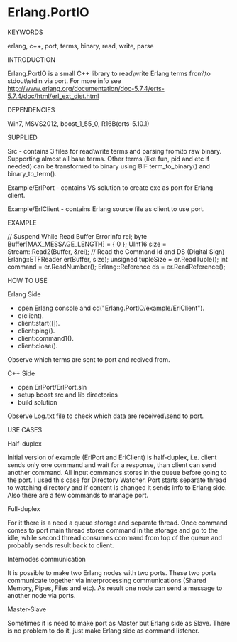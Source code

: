 Erlang.PortIO
=============

 
KEYWORDS

erlang, c++, port, terms, binary, read, write, parse


INTRODUCTION

Erlang.PortIO is a small C++ library to read\write Erlang terms from\to stdout\stdin via port.
For more info see http://www.erlang.org/documentation/doc-5.7.4/erts-5.7.4/doc/html/erl_ext_dist.html


DEPENDENCIES

Win7, MSVS2012, boost_1_55_0, R16B(erts-5.10.1)


SUPPLIED

Src - contains 3 files for read\write terms and parsing from\to raw binary. Supporting almost all base terms.
		Other terms (like fun, pid and etc if needed) can be transformed to binary using BIF term_to_binary() 
		and	binary_to_term().
		
Example/ErlPort - contains VS solution to create exe as port for Erlang client.

Example/ErlClient - contains Erlang source file as client to use port.


EXAMPLE

// Suspend While Read Buffer
ErrorInfo rei;
byte Buffer[MAX_MESSAGE_LENGTH] = { 0 };
UInt16 size = Stream::Read2(Buffer, &rei); 
// Read the Command Id and DS (Digital Sign)
Erlang::ETFReader er(Buffer, size);
unsigned tupleSize = er.ReadTuple();
int command = er.ReadNumber<int>();
Erlang::Reference ds = er.ReadReference();


HOW TO USE

Erlang Side
- open Erlang console and cd("Erlang.PortIO/example/ErlClient").
- c(client).
- client:start([]).
- client:ping().
- client:command1().
- client:close().

Observe which terms are sent to port and recived from.

C++ Side
- open ErlPort/ErlPort.sln
- setup boost src and lib directories
- build solution

Observe Log.txt file to check which data are received\send to port.


USE CASES

Half-duplex

Initial version of example (ErlPort and ErlClient) is half-duplex, i.e. client sends only one command and 
wait for a response, than client can send another command. All input commands stores in the queue before
going to the port.
I used this case for Directory Watcher. Port starts separate thread to watching directory and if content
is changed it sends info to Erlang side. Also there are a few commands to manage port. 

Full-duplex

For it there is a need a queue storage and separate thread. Once command comes to port main thread stores 
command in the storage and go to the idle, while second thread consumes command from top of the queue and
probably sends result back to client.

Internodes communication

It is possible to make two Erlang nodes with two ports. These two ports communicate together via 
interprocessing communications (Shared Memory, Pipes, Files and etc). As result one node can send a message
to another node via ports.

Master-Slave

Sometimes it is need to make port as Master but Erlang side as Slave. There is no problem to do it, just
make Erlang side as command listener.
